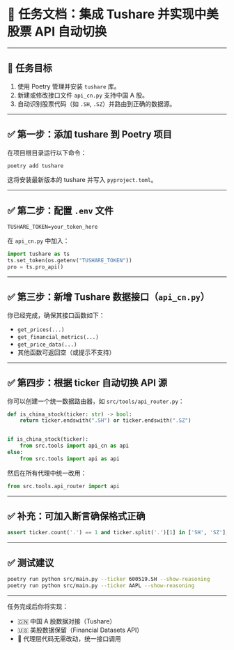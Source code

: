 # 📌 任务文档：集成 Tushare 并实现中美股票 API 自动切换

---

## 🎯 任务目标

1. 使用 Poetry 管理并安装 `tushare` 库。
2. 新建或修改接口文件 `api_cn.py` 支持中国 A 股。
3. 自动识别股票代码（如 `.SH`, `.SZ`）并路由到正确的数据源。

---

## ✅ 第一步：添加 tushare 到 Poetry 项目

在项目根目录运行以下命令：

```bash
poetry add tushare
```

这将安装最新版本的 tushare 并写入 `pyproject.toml`。

---

## ✅ 第二步：配置 `.env` 文件

```env
TUSHARE_TOKEN=your_token_here
```

在 `api_cn.py` 中加入：

```python
import tushare as ts
ts.set_token(os.getenv("TUSHARE_TOKEN"))
pro = ts.pro_api()
```

---

## ✅ 第三步：新增 Tushare 数据接口（`api_cn.py`）

你已经完成，确保其接口函数如下：

- `get_prices(...)`
- `get_financial_metrics(...)`
- `get_price_data(...)`
- 其他函数可返回空（或提示不支持）

---

## ✅ 第四步：根据 ticker 自动切换 API 源

你可以创建一个统一数据路由器，如 `src/tools/api_router.py`：

```python
def is_china_stock(ticker: str) -> bool:
    return ticker.endswith(".SH") or ticker.endswith(".SZ")


if is_china_stock(ticker):
    from src.tools import api_cn as api
else:
    from src.tools import api as api
```

然后在所有代理中统一改用：

```python
from src.tools.api_router import api
```

---

## ✅ 补充：可加入断言确保格式正确

```python
assert ticker.count('.') == 1 and ticker.split('.')[1] in ['SH', 'SZ'], "Invalid Chinese stock ticker format."
```

---

## ✅ 测试建议

```bash
poetry run python src/main.py --ticker 600519.SH --show-reasoning
poetry run python src/main.py --ticker AAPL --show-reasoning
```

---

任务完成后你将实现：

- 🇨🇳 中国 A 股数据对接（Tushare）
- 🇺🇸 美股数据保留（Financial Datasets API）
- 🤖 代理层代码无需改动，统一接口调用

